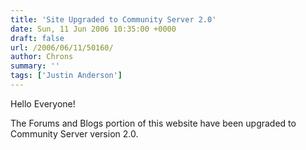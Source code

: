 ```yaml
---
title: 'Site Upgraded to Community Server 2.0'
date: Sun, 11 Jun 2006 10:35:00 +0000
draft: false
url: /2006/06/11/50160/
author: Chrons
summary: ''
tags: ['Justin Anderson']
---
```


Hello Everyone!

The Forums and Blogs portion of this website have been upgraded to Community Server version 2.0.







